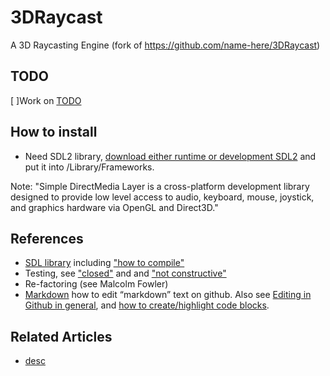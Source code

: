 # 3DRaycast
A 3D Raycasting Engine (fork of https://github.com/name-here/3DRaycast)

## TODO
[ ]Work on [TODO](TODO.md)


## How to install
* Need SDL2 library, [download either runtime or development SDL2](https://www.libsdl.org/download-2.0.php) and put it into /Library/Frameworks.

Note: "Simple DirectMedia Layer is a cross-platform development library designed to provide low level access to audio, keyboard, mouse, joystick, and graphics hardware via OpenGL and Direct3D."


## References
* [SDL library](https://wiki.libsdl.org/) including ["how to compile"](https://wiki.libsdl.org/Installation) 
* Testing, see ["closed"](https://stackoverflow.com/questions/91384/unit-testing-for-c-code-tools-and-methodology) and and ["not constructive"](https://stackoverflow.com/questions/242926/comparison-of-c-unit-test-frameworks)
* Re-factoring (see Malcolm Fowler)
* [Markdown](https://daringfireball.net/projects/markdown/) how to edit “markdown” text on github. 
Also see [Editing in Github in general](https://help.github.com/articles/about-writing-and-formatting-on-github/), 
and [how to create/highlight code blocks](https://help.github.com/articles/creating-and-highlighting-code-blocks/).


## Related Articles
* [desc](uri)
